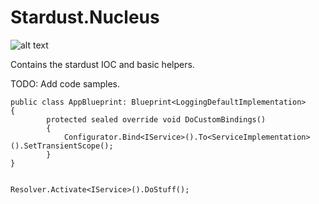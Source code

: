 # Stardust.Nucleus
![alt text][logo]

[logo]: http://stardustframework.wdfiles.com/local--files/blog%3A_start/logo_smal.png "Stardust"
Contains the stardust IOC and basic helpers.

TODO: Add code samples.
```CSharp
public class AppBlueprint: Blueprint<LoggingDefaultImplementation>
{
        protected sealed override void DoCustomBindings()
        {
            Configurator.Bind<IService>().To<ServiceImplementation>().SetTransientScope();
        }
}


```

```CSharp
Resolver.Activate<IService>().DoStuff();


```
